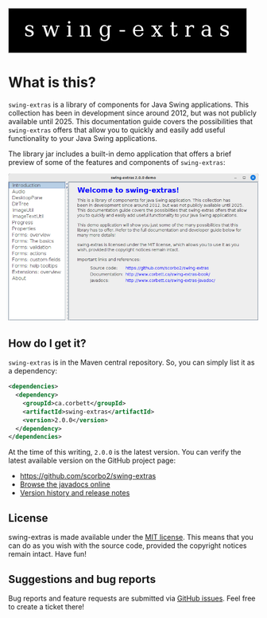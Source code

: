 <img src="./swing-extras-logo.jpg" alt="swing-extras">

# What is this?

`swing-extras` is a library of components for Java Swing applications. This collection has been in development
since around 2012, but was not publicly available until 2025. This documentation guide covers the possibilities
that `swing-extras` offers that allow you to quickly and easily add useful functionality to your Java Swing
applications.

The library jar includes a built-in demo application that offers a brief preview of some of the features and
components of `swing-extras`:

![Built-in demo app](./demo-app.png "Overview")

## How do I get it?

`swing-extras` is in the Maven central repository. So, you can simply list it as a dependency:

```xml
<dependencies>
  <dependency>
    <groupId>ca.corbett</groupId>
    <artifactId>swing-extras</artifactId>
    <version>2.0.0</version>
  </dependency>
</dependencies>
```

At the time of this writing, `2.0.0` is the latest version. You can verify the latest available
version on the GitHub project page:
- <https://github.com/scorbo2/swing-extras>
- [Browse the javadocs online](http://www.corbett.ca/swing-extras-javadocs/)
- [Version history and release notes](https://github.com/scorbo2/swing-extras/blob/master/src/main/resources/swing-extras/releaseNotes.txt)


## License

swing-extras is made available under the [MIT license](https://opensource.org/license/mit). This means that
you can do as you wish with the source code, provided the copyright notices remain intact. Have fun!

## Suggestions and bug reports

Bug reports and feature requests are submitted via [GitHub issues](https://github.com/scorbo2/swing-extras/issues).
Feel free to create a ticket there!


